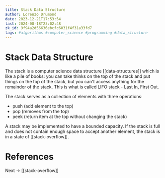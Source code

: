 ```yaml
---
title: Stack Data Structure
author: Lorenzo Drumond
date: 2023-12-21T17:53:54
last: 2024-08-18T23:02:48
zk_id: 9f94a2d56636ebcfc6031f4f31a33fd7
tags: #algorithms #computer_science #programming #data_structure
---
```



# Stack Data Structure
The stack is a computer science data structure [[data-structures]] which is like a pile of books:
you can take thinks on the top of the stack and put things on the top of the
stack,  but you can't access anything for the remainder of the stack. This is
what is called LIFO stack - Last In, First Out.

The stack serves as a collection of elements with three operations:

- push (add element to the top)
- pop (removes from the top)
- peek (return item at the top without changing the stack)

A stack may be implemented to have a bounded capacity. If the stack is full and
does not contain enough space to accept another element, the stack is in a
state of [[stack-overflow]].


# References

Next -> [[stack-overflow]]
